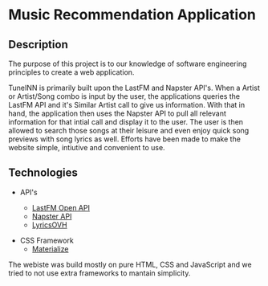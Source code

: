 # Music Recommendation Application


## Description

The purpose of this project is to our knowledge of software engineering principles to create a web application. 

TuneINN is primarily built upon the LastFM and Napster API's. When a Artist or Artist/Song combo is input by the user, the applications queries the LastFM API and it's Similar Artist call to give us information. With that in hand, the application then uses the Napster API to pull all relevant information for that intial call and display it to the user. The user is then allowed to search those songs at their leisure and even enjoy quick song previews with song lyrics as well. Efforts have been made to make the website simple, intiutive and convenient to use. 

 
## Technologies

- API's

  - [LastFM Open API](https://www.last.fm/api/)
  - [Napster API](https://developer.napster.com/)
  - [LyricsOVH](https://lyricsovh.docs.apiary.io/#)

* CSS Framework
  - [Materialize](https://materializecss.com/)

The webiste was build mostly on pure HTML, CSS and JavaScript and we tried to not use extra frameworks to mantain simplicity. 
